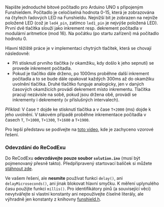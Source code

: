 
Napište jednoduché bitové počítadlo pro Arduino UNO s připojeným Funshieldem. Počítadlo je celočíselná hodnota 0-15, která je zobrazována na čtyřech řadových LED na Funshieldu. Nejnižší bit je zobrazen na nejníže položené LED (což je  `led4_pin`, zatímco  `led1_pin`  je nejvýše položená LED). První dvě tlačítka slouží jako inkrement resp. dekrement počítadla v modulární aritmetice (mod 16). Na počátku (po startu zařízení) má počítadlo hodnotu 0.

Hlavní těžiště práce je v implementaci chytrých tlačítek, která se chovají následovně:

-   Při stisknutí prvního tlačítka (v okamžiku, kdy došlo k jeho sepnutí) se provede inkrement počítadla.
-   Pokud je tlačítko dále drženo, po 1000ms proběhne další inkrement počítadla a to se bude dále opakovat každých 300ms až do okamžiku uvolnění tlačítka. Druhé tlačítko funguje analogicky, jen v daných časových okamžicích provádí dekrement místo inkrementu. Tlačítka pracují nezávisle na sobě, pokud jsou držena obě, provádí se inkrementy i dekrementy (v příslušných intervalech).

_Příklad:_  V čase  `T`  dojde ke stisknutí tlačítka a v čase  `T+2000`  (ms) dojde k jeho uvolnění. V takovém případě proběhne inkrementace počítadla v časech  `T`,  `T+1000`,  `T+1300`,  `T+1600`  a  `T+1900`.

Pro lepší představu se podívejte na  [toto video](https://www.youtube.com/watch?v=Nf6J54v5oD4), kde je zachyceno vzorové řešení.

### Odevzdání do ReCodExu

Do ReCodExu  **odevzdávejte pouze soubor  `solution.ino`**  (musí být pojmenovaný přesně takto). Předpřipravený startovací balíček si můžete  [stáhnout zde](https://recodex.mff.cuni.cz/api/v1/uploaded-files/14d5b947-8e40-11eb-a1a9-005056ad4f31/download).

Ve vašem řešení, ale  **nesmíte**  používat funkci  `delay()`, ani  `delayMicroseconds()`, ani jinak blokovat hlavní smyčku. K měření uplynulého času použijte funkci  `millis()`. Pro identifikátory pinů (a související věci) nevytvářejte si vlastní konstanty ani nepoužívejte číselné literály, ale výhradně jen konstanty z knihovny  [funshield.h](https://www.ksi.mff.cuni.cz/teaching/nswi170-web/download/Funshield.zip).
